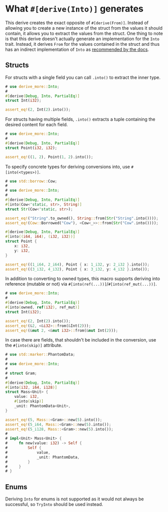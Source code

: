 # What `#[derive(Into)]` generates

This derive creates the exact opposite of `#[derive(From)]`.
Instead of allowing you to create a new instance of the struct from the values
it should contain, it allows you to extract the values from the struct. One
thing to note is that this derive doesn't actually generate an implementation
for the `Into` trait. Instead, it derives `From` for the values contained in
the struct and thus has an indirect implementation of `Into` as
[recommended by the docs][1].




## Structs

For structs with a single field you can call `.into()` to extract the inner type.

```rust
# use derive_more::Into;
#
#[derive(Debug, Into, PartialEq)]
struct Int(i32);

assert_eq!(2, Int(2).into());
```

For structs having multiple fields, `.into()` extracts a tuple containing the
desired content for each field.

```rust
# use derive_more::Into;
#
#[derive(Debug, Into, PartialEq)]
struct Point(i32, i32);

assert_eq!((1, 2), Point(1, 2).into());
```

To specify concrete types for deriving conversions into, use `#[into(<types>)]`.

```rust
# use std::borrow::Cow;
#
# use derive_more::Into;
#
#[derive(Debug, Into, PartialEq)]
#[into(Cow<'static, str>, String)]
struct Str(Cow<'static, str>);

assert_eq!("String".to_owned(), String::from(Str("String".into())));
assert_eq!(Cow::Borrowed("Cow"), <Cow<_>>::from(Str("Cow".into())));

#[derive(Debug, Into, PartialEq)]
#[into((i64, i64), (i32, i32))]
struct Point {
    x: i32,
    y: i32,
}

assert_eq!((1_i64, 2_i64), Point { x: 1_i32, y: 2_i32 }.into());
assert_eq!((3_i32, 4_i32), Point { x: 3_i32, y: 4_i32 }.into());
```

In addition to converting to owned types, this macro supports deriving into
reference (mutable or not) via `#[into(ref(...))]`/`#[into(ref_mut(...))]`.

```rust
# use derive_more::Into;
#
#[derive(Debug, Into, PartialEq)]
#[into(owned, ref(i32), ref_mut)]
struct Int(i32);

assert_eq!(2, Int(2).into());
assert_eq!(&2, <&i32>::from(&Int(2)));
assert_eq!(&mut 2, <&mut i32>::from(&mut Int(2)));
```

In case there are fields, that shouldn't be included in the conversion, use the
`#[into(skip)]` attribute.

```rust
# use std::marker::PhantomData;
#
# use derive_more::Into;
#
# struct Gram;
#
#[derive(Debug, Into, PartialEq)]
#[into(i32, i64, i128)]
struct Mass<Unit> {
    value: i32,
    #[into(skip)]
    _unit: PhantomData<Unit>,
}

assert_eq!(5, Mass::<Gram>::new(5).into());
assert_eq!(5_i64, Mass::<Gram>::new(5).into());
assert_eq!(5_i128, Mass::<Gram>::new(5).into());
#
# impl<Unit> Mass<Unit> {
#     fn new(value: i32) -> Self {
#         Self {
#             value,
#             _unit: PhantomData,
#         }
#     }
# }
```

## Enums

Deriving `Into` for enums is not supported as it would not always be successful,
so `TryInto` should be used instead.




[1]: https://doc.rust-lang.org/core/convert/trait.Into.html
